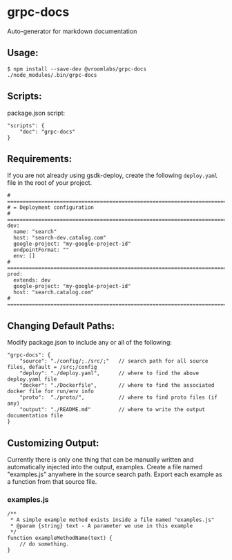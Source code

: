 # grpc-docs

Auto-generator for markdown documentation

## Usage:

    $ npm install --save-dev @vroomlabs/grpc-docs
    ./node_modules/.bin/grpc-docs

## Scripts:

package.json script:

    "scripts": {
        "doc": "grpc-docs"
    }

## Requirements:

If you are not already using gsdk-deploy, create the following `deploy.yaml` file in the root of your project.

    # =============================================================================
    # = Deployment configuration
    # =============================================================================
    dev:
      name: "search"
      host: "search-dev.catalog.com"
      google-project: "my-google-project-id"
      endpointFormat: ""
      env: []
    # =============================================================================
    prod:
      extends: dev
      google-project: "my-google-project-id"
      host: "search.catalog.com"
    # =============================================================================

## Changing Default Paths:

Modify package.json to include any or all of the following:

    "grpc-docs": {
        "source": "./config/;./src/;"   // search path for all source files, default = /src;/config
        "deploy": "./deploy.yaml",      // where to find the above deploy.yaml file
        "docker": "./Dockerfile",       // where to find the associated docker file for run/env info
        "proto":  "./proto/",           // where to find proto files (if any)
        "output": "./README.md"         // where to write the output documentation file
    }

## Customizing Output:

Currently there is only one thing that can be manually written and automatically injected into the output, examples. Create a file named "examples.js" anywhere in the source search path. Export each example as a function from that source file.

### examples.js
    /**
     * A simple example method exists inside a file named "examples.js"
     * @param {string} text - A parameter we use in this example
     */
    function exampleMethodName(text) {
        // do something.
    }


